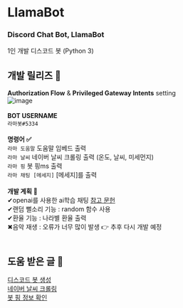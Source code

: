 # LlamaBot

### Discord Chat Bot, LlamaBot <br/>
1인 개발 디스코드 봇 (Python 3) <br/>

## 개발 릴리즈 📜
**Authorization Flow** & **Privileged Gateway Intents** setting <br/>
![image](https://github.com/eukkcha/LlamaBot/assets/127178816/4a8edd50-27c6-45c7-995b-ccf4ea92bce7) <br/> <br/>
**BOT USERNAME** <br/>
`라마봇#5334` <br/> <br/>
**명령어 ✅** <br/>
`라마 도움말` 도움말 임베드 출력 <br/>
`라마 날씨` 네이버 날씨 크롤링 출력 (온도, 날씨, 미세먼지) <br/>
`라마 핑` 봇 핑ms 출력 <br/>
`라마 채팅 [메세지]` [메세지]를 출력 <br/>  <br/>
**개발 계획 🔧** <br/>
✔openai를 사용한 ai학습 채팅 [참고 문헌](https://syerco0.com/33) <br/> 
✔랜덤 뻘소리 기능 : random 함수 사용 <br/>
✔환율 기능 : 나라별 환율 출력 <br/> 
✖음악 재생 : 오류가 너무 많이 발생 👉 추후 다시 개발 예정 <br/> <br/> 

## 도움 받은 글 🙏 <br/>
[디스코드 봇 생성](https://jhoplin7259.tistory.com/91) <br/>
[네이버 날씨 크롤링](https://wikidocs.net/35949) <br/>
[봇 핑 정보 확인](https://www.koreaminecraft.net/dev/1409676) <br/> <br/>
